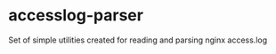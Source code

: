 accesslog-parser
================

Set of simple utilities created for reading and parsing nginx access.log
